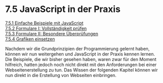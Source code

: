 # 7.5 JavaScript in der Praxis

[7.5.1 Einfache Beispiele mit JavaScript](7.5.1_Einfache_Beispiele_mit_JavaScript.md)<br>
[7.5.2 Formulare I: Vollständigkeit prüfen](7.5.2_Formulare_I_Vollstaendigkeit_pruefen.md)<br>
[7.5.3 Formulare II: Besondere Überprüfungen](7.5.3_Formulare_II_Besondere_Ueberpruefungen.md)<br>
[7.5.4 Grafiken einsetzen](7.5.4_Grafiken_einsetzen.md)<br>

Nachdem wir die Grundprinzipien der Programmierung gelernt haben, können wir nun weitergehen und JavaScript in der Praxis kennen lernen. Die Beispiele, die wir bisher gesehen haben, waren zwar für den Moment hilfreich, hatten jedoch noch nicht direkt mit den Anforderungen bei einer Webseitenerstellung zu tun. Das Wissen der folgenden Kapitel können wir nun direkt in die Erstellung von Webseiten einbringen.


